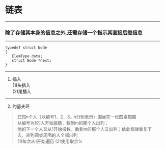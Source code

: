 # 链表
---
### 除了存储其本身的信息之外,还需存储一个指示其直接后继信息
---
```
typedef struct Node
{
   ElemType data;
   struct Node *next;
}
```
---
1. 插入   
    (1)头插入   
    (2)尾插入   

---
2. 约瑟夫环
> 已知n个人（以编号1，2，3...n分别表示）围坐在一张圆桌周围   
> 从编号为1的人开始报数，数到m的那个人出列；   
> 他的下一个人又从1开始报数，数到m的那个人又出列；依此规律重复下去，直到圆桌周围的人全部出列   
   (1)每次从1开始遍历
   (2)使用取余%
